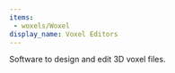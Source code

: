 ```yaml
---
items:
 - woxels/Woxel
display_name: Voxel Editors
---
```

Software to design and edit 3D voxel files.
